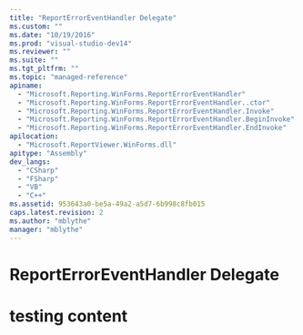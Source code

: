 ```yaml
---
title: "ReportErrorEventHandler Delegate"
ms.custom: ""
ms.date: "10/19/2016"
ms.prod: "visual-studio-dev14"
ms.reviewer: ""
ms.suite: ""
ms.tgt_pltfrm: ""
ms.topic: "managed-reference"
apiname: 
  - "Microsoft.Reporting.WinForms.ReportErrorEventHandler"
  - "Microsoft.Reporting.WinForms.ReportErrorEventHandler..ctor"
  - "Microsoft.Reporting.WinForms.ReportErrorEventHandler.Invoke"
  - "Microsoft.Reporting.WinForms.ReportErrorEventHandler.BeginInvoke"
  - "Microsoft.Reporting.WinForms.ReportErrorEventHandler.EndInvoke"
apilocation: 
  - "Microsoft.ReportViewer.WinForms.dll"
apitype: "Assembly"
dev_langs: 
  - "CSharp"
  - "FSharp"
  - "VB"
  - "C++"
ms.assetid: 953643a0-be5a-49a2-a5d7-6b998c8fb015
caps.latest.revision: 2
ms.author: "mblythe"
manager: "mblythe"
---
```

# ReportErrorEventHandler Delegate
# testing content